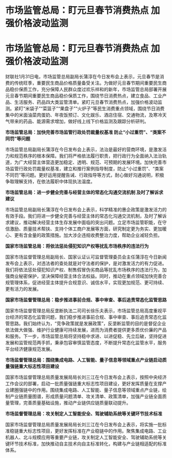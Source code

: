 # 市场监管总局：盯元旦春节消费热点 加强价格波动监测

# 市场监管总局：盯元旦春节消费热点 加强价格波动监测

财联社1月31日电，市场监管总局副局长蒲淳在今日发布会上表示，元旦春节是消费的传统旺季，重要民生商品价格质量备受关注。为做好元旦春节期间重要民生商品稳价保质工作，充分保障人民群众度过欢乐祥和的新年，市场监管总局部署开展元旦春节期间重要民生商品稳价保质工作，围绕节日消费热点，建立食品、工业产品、生活服务、药品四大类监管清单。紧盯元旦春节消费热点，加强价格波动监测。紧盯“米袋子”“菜篮子”“果盘子”“火炉子”等民生消费重点领域，围绕节日消费集中的米面油菜肉蛋奶、年夜饭预订、文化娱乐、酒店住宿、交通物流，及寒冷天气带来的药品、能源需求增加，做好线上线下价格监测及跟踪分析研判。

**市场监管总局：加快完善市场监管行政处罚裁量权基准 防止“小过重罚”、“类案不同罚”等问题**

市场监管总局副局长蒲淳在今日发布会上表示，法治是最好的营商环境，是激发活力和规范秩序的根本保障。我们将严格依法履行职责，把行政行为全面纳入法治轨道，为广大经营主体营造更加稳定、透明、规范、可预期的发展环境。加快完善市场监管行政处罚裁量权基准，建立和推行案例指导制度，防止“小过重罚”、“类案不同罚”等问题。更好运用提醒告诫、行政指导等方式，耐心做好沟通说明，积极争取理解支持，在依法履职中体现执法温度。

**市场监管总局：进一步健全完善与经营主体的常态化沟通交流机制 及时了解诉求建议**

市场监管总局副局长蒲淳在今日发布会上表示，科学精准的惠企政策是激发活力的有效手段。我们将进一步健全完善与经营主体的常态化沟通交流机制，及时了解诉求建议，推动解决经营主体生存发展中面临的突出问题。立足市场监管职能，在守信激励、质量技术帮扶、支持个体工商户发展等方面，研究制定更为务实、更加暖心、更有含金量的政策措施。加大涉企违规收费整治力度，帮助企业减轻负担。

**国家市场监管总局：将依法惩处侵犯知识产权等扰乱市场秩序的违法行为**

国家市场监督管理总局副局长、国家认证认可监督管理委员会主任蒲淳在今日新闻发布会上表示，对违法者的查处就是对守法者的保护，是对激发活力的有力促进。我们将依法惩处侵犯知识产权、制售假冒伪劣商品等扰乱市场秩序的违法行为，加强商业秘密保护，坚决保障经营主体合法权益。同时，推动在重点领域加快完善合规管理体系，促进经营主体提升合规意识、诚信水平，实现更加规范、更可持续、更有活力的发展。

**国家市场监督管理总局：稳步推进事前合规、事中审查、事后追责常态化监管思路**

国家市场监督管理总局反垄断执法二司司长徐乐夫表示，市场监管总局高度重视平台经济的常态化监管问题，我们稳步推进事前合规、事中审查、事后追责常态化监管思路。我们始终认为，“竞争政策就是发展政策”，反垄断监管的目的是督促企业依法做大做强、维护行业健康可持续发展，进而为消费者提供更多质优价廉的产品和服务。下一步，市场监管总局将坚持稳中求进、以进促稳、先立后破，坚持促进发展和监管规范两手抓，秉承包容审慎监管态度，不断提升常态化监管水平，服务平台经济健康规范发展。

**市场监督管理总局：围绕集成电路、人工智能、量子信息等领域重点产业链启动质量强链重大标志性项目建设**

国家市场监督管理总局质量发展局局长刘三江在今日发布会上表示，按照中央经济工作会议的部署，启动一批质量强链重大标志性项目建设，更好发挥质量在支撑产业建圈强链中的作用。围绕集成电路、人工智能、量子信息等领域重点产业链，绘制产业链质量图谱，形成质量问题清单、攻关清单、政策清单，加强产业链全面质量管理，完善质量基础设施，推动产业链供应链质量联动提升。

**市场监督管理总局：攻关制定人工智能安全、驾驶辅助系统等关键环节技术标准**

国家市场监督管理总局质量发展局局长刘三江在今日发布会上表示，将实施一批标准稳链重大标志性项目，更好发挥标准在产业稳链中的作用。聚焦集成电路、工业机器人、北斗规模应用等重要产业链，攻关制定人工智能安全、驾驶辅助系统等关键环节技术标准，加快推动自主技术向自主标准转化，构建与产业链相适配的标准体系。

